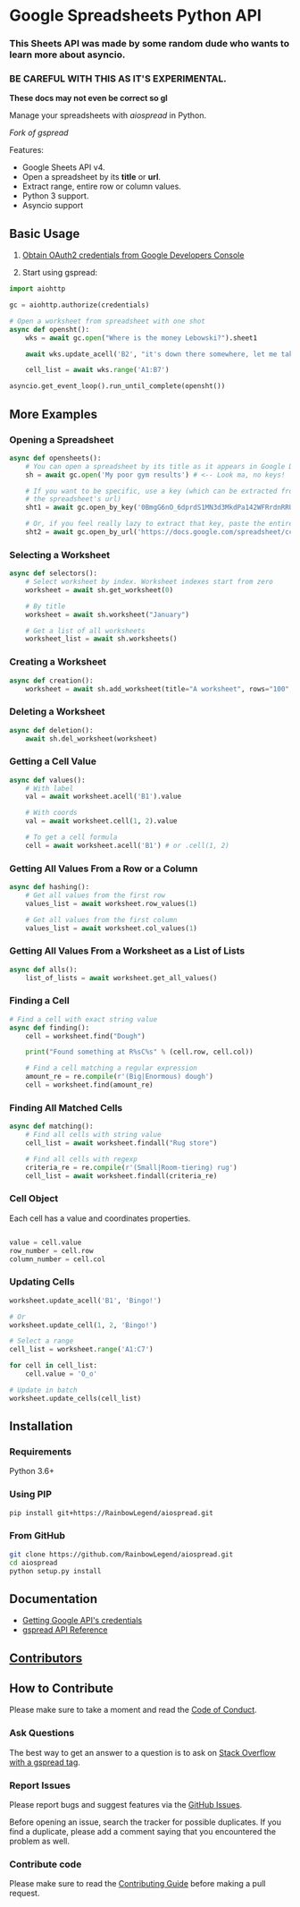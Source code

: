 # Google Spreadsheets Python API
### This Sheets API was made by some random dude who wants to learn more about asyncio. 
### BE CAREFUL WITH THIS AS IT'S EXPERIMENTAL.

__These docs may not even be correct so gl__

Manage your spreadsheets with _aiospread_ in Python.

_Fork of gspread_

Features:

* Google Sheets API v4.
* Open a spreadsheet by its **title** or **url**.
* Extract range, entire row or column values.
* Python 3 support.
* Asyncio support

## Basic Usage

1. [Obtain OAuth2 credentials from Google Developers Console](http://gspread.readthedocs.org/en/latest/oauth2.html)

2. Start using gspread:

```python
import aiohttp

gc = aiohttp.authorize(credentials)

# Open a worksheet from spreadsheet with one shot
async def opensht():
    wks = await gc.open("Where is the money Lebowski?").sheet1

    await wks.update_acell('B2', "it's down there somewhere, let me take another look.")

    cell_list = await wks.range('A1:B7')

asyncio.get_event_loop().run_until_complete(opensht())
```

## More Examples

### Opening a Spreadsheet

```python
async def opensheets():
    # You can open a spreadsheet by its title as it appears in Google Docs
    sh = await gc.open('My poor gym results') # <-- Look ma, no keys!

    # If you want to be specific, use a key (which can be extracted from
    # the spreadsheet's url)
    sht1 = await gc.open_by_key('0BmgG6nO_6dprdS1MN3d3MkdPa142WFRrdnRRUWl1UFE')

    # Or, if you feel really lazy to extract that key, paste the entire url
    sht2 = await gc.open_by_url('https://docs.google.com/spreadsheet/ccc?key=0Bm...FE&hl')
```

### Selecting a Worksheet

```python
async def selectors():
    # Select worksheet by index. Worksheet indexes start from zero
    worksheet = await sh.get_worksheet(0)

    # By title
    worksheet = await sh.worksheet("January")

    # Get a list of all worksheets
    worksheet_list = await sh.worksheets()
```

### Creating a Worksheet

```python
async def creation():
    worksheet = await sh.add_worksheet(title="A worksheet", rows="100", cols="20")
```

### Deleting a Worksheet

```python
async def deletion():
    await sh.del_worksheet(worksheet)
```

### Getting a Cell Value

```python
async def values():
    # With label
    val = await worksheet.acell('B1').value

    # With coords
    val = await worksheet.cell(1, 2).value

    # To get a cell formula
    cell = await worksheet.acell('B1') # or .cell(1, 2)
```

### Getting All Values From a Row or a Column

```python
async def hashing():
    # Get all values from the first row
    values_list = await worksheet.row_values(1)

    # Get all values from the first column
    values_list = await worksheet.col_values(1)
```

### Getting All Values From a Worksheet as a List of Lists

```python
async def alls():
    list_of_lists = await worksheet.get_all_values()
```

### Finding a Cell

```python
# Find a cell with exact string value
async def finding():
    cell = worksheet.find("Dough")

    print("Found something at R%sC%s" % (cell.row, cell.col))

    # Find a cell matching a regular expression
    amount_re = re.compile(r'(Big|Enormous) dough')
    cell = worksheet.find(amount_re)
```

### Finding All Matched Cells

```python
async def matching():
    # Find all cells with string value
    cell_list = await worksheet.findall("Rug store")

    # Find all cells with regexp
    criteria_re = re.compile(r'(Small|Room-tiering) rug')
    cell_list = await worksheet.findall(criteria_re)
```

### Cell Object

Each cell has a value and coordinates properties.

```python

value = cell.value
row_number = cell.row
column_number = cell.col
```

### Updating Cells

```python
worksheet.update_acell('B1', 'Bingo!')

# Or
worksheet.update_cell(1, 2, 'Bingo!')

# Select a range
cell_list = worksheet.range('A1:C7')

for cell in cell_list:
    cell.value = 'O_o'

# Update in batch
worksheet.update_cells(cell_list)
```

## Installation

### Requirements

Python 3.6+

### Using PIP

```sh
pip install git+https://RainbowLegend/aiospread.git
```

### From GitHub

```sh
git clone https://github.com/RainbowLegend/aiospread.git
cd aiospread
python setup.py install
```

## Documentation
* [Getting Google API's credentials](http://gspread.readthedocs.io/en/latest/oauth2.html)
* [gspread API Reference](http://gspread.readthedocs.org/)

## [Contributors](https://github.com/burnash/gspread/graphs/contributors)

## How to Contribute

Please make sure to take a moment and read the [Code of Conduct](https://github.com/burnash/gspread/blob/master/.github/CODE_OF_CONDUCT.md).

### Ask Questions

The best way to get an answer to a question is to ask on [Stack Overflow with a gspread tag](http://stackoverflow.com/questions/tagged/gspread?sort=votes&pageSize=50).

### Report Issues

Please report bugs and suggest features via the [GitHub Issues](https://github.com/RainbowLegend/aiospread/issues).

Before opening an issue, search the tracker for possible duplicates. If you find a duplicate, please add a comment saying that you encountered the problem as well.

### Contribute code

Please make sure to read the [Contributing Guide](https://github.com/burnash/gspread/blob/master/.github/CONTRIBUTING.md) before making a pull request.
